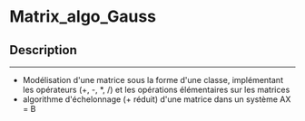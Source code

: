 # Matrix_algo_Gauss
## Description
-------
  - Modélisation d'une matrice sous la forme d'une classe, implémentant les opérateurs (+, -, *, /) et les opérations élémentaires sur les matrices
  - algorithme d'échelonnage (+ réduit) d'une matrice dans un système AX = B
